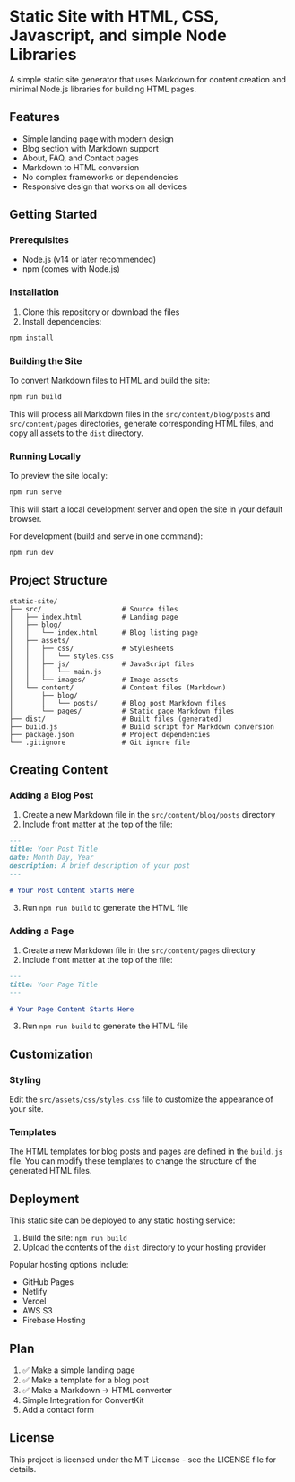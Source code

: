 # Static Site with HTML, CSS, Javascript, and simple Node Libraries

A simple static site generator that uses Markdown for content creation and minimal Node.js libraries for building HTML pages.

## Features

- Simple landing page with modern design
- Blog section with Markdown support
- About, FAQ, and Contact pages
- Markdown to HTML conversion
- No complex frameworks or dependencies
- Responsive design that works on all devices

## Getting Started

### Prerequisites

- Node.js (v14 or later recommended)
- npm (comes with Node.js)

### Installation

1. Clone this repository or download the files
2. Install dependencies:

```bash
npm install
```

### Building the Site

To convert Markdown files to HTML and build the site:

```bash
npm run build
```

This will process all Markdown files in the `src/content/blog/posts` and `src/content/pages` directories, generate corresponding HTML files, and copy all assets to the `dist` directory.

### Running Locally

To preview the site locally:

```bash
npm run serve
```

This will start a local development server and open the site in your default browser.

For development (build and serve in one command):

```bash
npm run dev
```

## Project Structure

```
static-site/
├── src/                    # Source files
│   ├── index.html          # Landing page
│   ├── blog/
│   │   └── index.html      # Blog listing page
│   ├── assets/
│   │   ├── css/            # Stylesheets
│   │   │   └── styles.css
│   │   ├── js/             # JavaScript files
│   │   │   └── main.js
│   │   └── images/         # Image assets
│   └── content/            # Content files (Markdown)
│       ├── blog/
│       │   └── posts/      # Blog post Markdown files
│       └── pages/          # Static page Markdown files
├── dist/                   # Built files (generated)
├── build.js                # Build script for Markdown conversion
├── package.json            # Project dependencies
└── .gitignore              # Git ignore file
```

## Creating Content

### Adding a Blog Post

1. Create a new Markdown file in the `src/content/blog/posts` directory
2. Include front matter at the top of the file:

```markdown
---
title: Your Post Title
date: Month Day, Year
description: A brief description of your post
---

# Your Post Content Starts Here
```

3. Run `npm run build` to generate the HTML file

### Adding a Page

1. Create a new Markdown file in the `src/content/pages` directory
2. Include front matter at the top of the file:

```markdown
---
title: Your Page Title
---

# Your Page Content Starts Here
```

3. Run `npm run build` to generate the HTML file

## Customization

### Styling

Edit the `src/assets/css/styles.css` file to customize the appearance of your site.

### Templates

The HTML templates for blog posts and pages are defined in the `build.js` file. You can modify these templates to change the structure of the generated HTML files.

## Deployment

This static site can be deployed to any static hosting service:

1. Build the site: `npm run build`
2. Upload the contents of the `dist` directory to your hosting provider

Popular hosting options include:
- GitHub Pages
- Netlify
- Vercel
- AWS S3
- Firebase Hosting

## Plan

1. ✅ Make a simple landing page
2. ✅ Make a template for a blog post
3. ✅ Make a Markdown -> HTML converter
4. Simple Integration for ConvertKit
5. Add a contact form

## License

This project is licensed under the MIT License - see the LICENSE file for details.